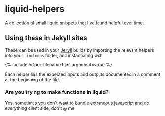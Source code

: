 # liquid-helpers
A collection of small liquid snippets that I've found helpful over time.

## Using these in Jekyll sites
These can be used in your [Jekyll](https://jekyllrb.com/) builds by importing the relevant helpers into your `_includes` folder, and instantiating with

  {% include helper-filename.html argument=value %}
  
Each helper has the expected inputs and outputs documented in a comment at the beginning of the file.

### Are you trying to make functions in liquid?

Yes, sometimes you don't want to bundle extraneous javascript and do everything client side, don't @ me
